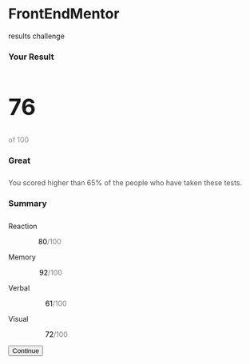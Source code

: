 # FrontEndMentor
results challenge
<head>
    <meta charset="UTF-8" />
    <meta name="viewport" content="width=device-width, initial-scale=1.0" />
    <title>Results</title>
    <link rel="stylesheet" href="./index.css" />
    <link rel="preconnect" href="https://fonts.googleapis.com" />
    <link rel="preconnect" href="https://fonts.gstatic.com" crossorigin />
    <link
      href="https://fonts.googleapis.com/css2?family=Hanken+Grotesk:wght@500&display=swap"
      rel="stylesheet"
    />
    <link href='https://unpkg.com/boxicons@2.1.4/css/boxicons.min.css' rel='stylesheet'>
  </head>
<body>
    <div class="container">
    <div class="box1">
      <h3 class="title">Your Result</h3>
      <div class="circle">
        <h1 style="font-size: 45px">76</h1>
        <p style="opacity: .5;">of 100</p>
      </div>
      <div class="content">
        <h3 style="padding-bottom: 10px;">Great</h3>
        <p style="opacity: 0.75;">
          You scored higher than 65% of the people who have taken these tests.
        </p>
      </div>
    </div>
    <div class="box2">
        <h3 style="padding-bottom: 10px;">Summary</h3>
        <div class="grid">
            <div class="col" id="one">
                <i class='bx bxs-zap'></i>
                <p>Reaction</p>
                <p style="color: black;padding-left: 60px;">80<span style="opacity: .5;">/100</span></p>
            </div>
            <div class="col"  id="two">
                <i class='bx bx-brain' ></i>
                <p>Memory</p>
                <p style="color: black;padding-left: 62px;">92<span style="opacity: .5;">/100</span></p>
            </div>
            <div class="col"id="three" >
                <i class='bx bx-message-square-minus'></i>
                <p>Verbal</p>
                <p style="color: black;padding-left: 74px;">61<span style="opacity: .5;">/100</span></p>
            </div>
            <div class="col" id="four">
                <i class='bx bx-show-alt' ></i>
                <p>Visual</p>
                <p style="color: black;padding-left: 74px;">72<span style="opacity: .5;">/100</span></p>
            </div>
            <button  class="continue" type="submit">Continue</button>
        </div>
    </div>
    </div>
  </body>

